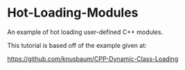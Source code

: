 # Hot-Loading-Modules
An example of hot loading user-defined C++ modules.

This tutorial is based off of the example given at:

https://github.com/knusbaum/CPP-Dynamic-Class-Loading